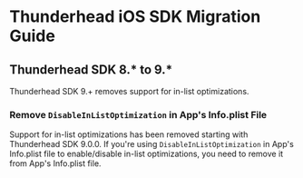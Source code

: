 # Thunderhead iOS SDK Migration Guide

## Thunderhead SDK 8.* to 9.*

Thunderhead SDK 9.+ removes support for in-list optimizations.

### Remove `DisableInListOptimization` in App's Info.plist File

Support for in-list optimizations has been removed starting with Thunderhead SDK 9.0.0. If you're using `DisableInListOptimization` in App's Info.plist file to enable/disable in-list optimizations, you need to remove it from App's Info.plist file.